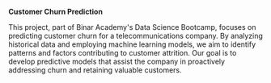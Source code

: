 **Customer Churn Prediction**

This project, part of Binar Academy's Data Science Bootcamp, focuses on predicting customer churn for a telecommunications company. By analyzing historical data and employing machine learning models, we aim to identify patterns and factors contributing to customer attrition. Our goal is to develop predictive models that assist the company in proactively addressing churn and retaining valuable customers.
